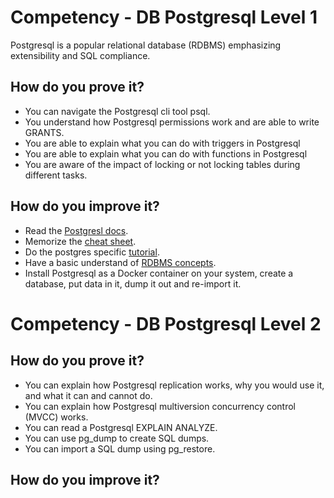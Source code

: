# Competency - DB Postgresql Level 1
Postgresql is a popular relational database (RDBMS) emphasizing extensibility and SQL compliance.

## How do you prove it?
- You can navigate the Postgresql cli tool psql.
- You understand how Postgresql permissions work and are able to write GRANTS.
- You are able to explain what you can do with triggers in Postgresql
- You are able to explain what you can do with functions in Postgresql
- You are aware of the impact of locking or not locking tables during different tasks.

## How do you improve it?
- Read the [Postgresl docs](https://www.postgresql.org/docs/).
- Memorize the [cheat sheet](https://gist.github.com/apolloclark/ea5466d5929e63043dcf).
- Do the postgres specific [tutorial](https://www.tutorialspoint.com/postgresql/index.htm).
- Have a basic understand of [RDBMS concepts](https://www.tutorialspoint.com/sql/sql-rdbms-concepts.htm).
- Install Postgresql as a Docker container on your system, create a database, put data in it, dump it out and re-import it.

# Competency - DB Postgresql Level 2

## How do you prove it?
- You can explain how Postgresql replication works, why you would use it, and what it can and cannot do.
- You can explain how Postgresql multiversion concurrency control (MVCC) works.
- You can read a Postgresql EXPLAIN ANALYZE.
- You can use pg_dump to create SQL dumps.
- You can import a SQL dump using pg_restore.

## How do you improve it?
